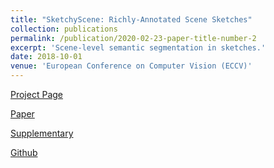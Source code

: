 ```yaml
---
title: "SketchyScene: Richly-Annotated Scene Sketches"
collection: publications
permalink: /publication/2020-02-23-paper-title-number-2
excerpt: 'Scene-level semantic segmentation in sketches.'
date: 2018-10-01
venue: 'European Conference on Computer Vision (ECCV)'
---
```

[Project Page](https://sketchyscene.github.io/SketchyScene/)

[Paper](http://openaccess.thecvf.com/content_ECCV_2018/papers/Changqing_Zou_SketchyScene_Richly-Annotated_Scene_ECCV_2018_paper.pdf)

[Supplementary](https://www.eecs.qmul.ac.uk/~qian/Qian's%20Materials/paper/sketchyScene_supplementary_eccv18.pdf)

[Github](https://github.com/SketchyScene/SketchyScene)
